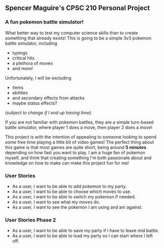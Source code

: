 ## Spencer Maguire's CPSC 210 Personal Project

### A fun pokemon battle simulator!

What better way to test my computer science skills than to 
create something that already exists! This is going to be a 
simple 3v3 pokemon battle simulator, including 
* typings 
* critical hits 
* a plethora of moves 
* and more! 

Unfortunately, I will be excluding 
* items 
* abilities
* and secondary effects from attacks
* maybe status effects?

*(subject to change if I end up having time).*

If you are
not familiar with pokemon battles, they are a simple turn-based
battle simulator, where player 1 does a move, then player 2 
does a move! 

This project is with the intention of appealing to 
someone looking to spend some free time playing a little bit of 
video games! The perfect thing about this game is that most games
are quite short, being around **5 minutes** depending on how fast you 
want to play. I am a huge fan of pokemon myself, and think that 
creating something I'm both passionate about and knowledge on 
how to make can make this project fun for me!

### User Stories
* As a user, I want to be able to add pokemon to
  my party.
* As a user, I want to be able to choose which moves to use.
* As a user, I want to be able to switch my pokemon if needed.
* As a user, I want to see what my moves do.
* As a user, I want to see the pokemon I am using and am against.

### User Stories Phase 2
* As a user, I want to be able to save my party if I have to leave mid battle.
* As a user, I want to be able to load my party so I can start where I left off. 